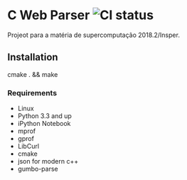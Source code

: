 # C Web Parser ![CI status](https://img.shields.io/badge/build-passing-brightgreen.svg)

Projeot para a matéria de supercomputação 2018.2/Insper.

## Installation
cmake . && make

### Requirements
* Linux
* Python 3.3 and up
* iPython Notebook
* mprof
* gprof
* LibCurl
* cmake
* json for modern c++
* gumbo-parse

